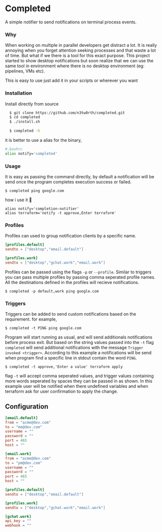 # Completed

A simple notifier to send notifications on terminal process events.

### Why

When working on multiple in parallel developers get distract a lot. It is really annoying when you forget attention seeking processes and that waste a lot of time. But what if we there is a tool for this exact purpose. This project started to show desktop notifications but soon realize that we can use the same tool in environment where there is no desktop environment (eg: pipelines, VMs etc). 

This is easy to use just add it in your scripts or wherever you want

### Installation

Install directly from source

```bash
  $ git clone https://github.com/n3tw0rth/completed.git
  $ cd completed
  $ ./install.sh
  
  $ completed -h
```

it is better to use a alias for the binary,
```bash
#.bashrc
alias notify='completed'
```
### Usage

It is easy as passing the command directly, by default a notification will be send once the program completes execution success or failed.

```shell
$ completed ping google.com 
```

how i use it 🫢

```shell
alias notify='completion-notifier'
alias terraform='notify -t approve,Enter terraform'
```

### Profiles
Profiles can used to group notification clients by a specific name.

```toml
[profiles.default]
sendto = ["desktop","email.default"]

[profiles.work]
sendto = ["desktop","gchat.work","email.work"]

```

Profiles can be passed using the flags `-p` or `--profile`. Similar to triggers you can pass multiple profiles by passing comma seperated profile names. All the destinations defined in the profiles will recieve notifications.

```shell
$ completed -p default,work ping google.com 
```

### Triggers
Triggers can be added to send custom notifications based on the requirement. for example,

```shell
$ completed -t PING ping google.com 
```
Program will start running as usual, and will send additionals notifications before process exit. But based on the string values passed into the `-t` flag `completed` will send additional notifications with the message `Trigger invoked <trigger>`. According to this example a notifications will be send when program find a specific line in stdout contain the word `PING`.

```shell
$ completed -t approve,'Enter a value' terraform apply
```
flag `-t` will accept comma seperated values, and trigger values containing more words seperated by spaces they can be passed in as shown. In this example user will be notified when there undefined variables and when terraform ask for user confirmation to apply the change.
## Configuration

```toml
[email.default]
from = "acme@dev.com"
to = "me@dev.com"
username = ""
password = ""
port = 465
host = ""

[email.work]
from = "acme@dev.com"
to = "pm@dev.com"
username = ""
password = ""
port = 465
host = ""

[profiles.default]
sendto = ["desktop","email.default"]

[profiles.work]
sendto = ["desktop","gchat.work","email.work"]

[gchat.work]
api_key = ""
webhook = ""

```
